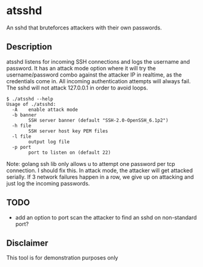 # atsshd
An sshd that bruteforces attackers with their own passwords.

## Description
atsshd listens for incoming SSH connections and logs the username and password.  It has an attack mode option where it will try the username/password combo against the attacker IP in realtime, as the credentials come in.  All incoming authentication attempts will always fail.  The sshd will not attack 127.0.0.1 in order to avoid loops.

```console
$ ./atsshd --help
Usage of ./atsshd:
  -A	enable attack mode
  -b banner
    	SSH server banner (default "SSH-2.0-OpenSSH_6.1p2")
  -h file
    	SSH server host key PEM files
  -l file
    	output log file
  -p port
    	port to listen on (default 22)
```

Note: golang ssh lib only allows u to attempt one password per tcp connection.  I should fix this.
In attack mode, the attacker will get attacked serially.  If 3 network failures happen in a row, we give up on attacking and just log the incoming passwords.

## TODO
- add an option to port scan the attacker to find an sshd on non-standard port?

## Disclaimer
This tool is for demonstration purposes only
